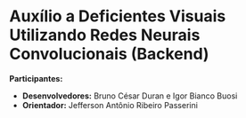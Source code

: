 # Auxílio a Deficientes Visuais Utilizando Redes Neurais Convolucionais (Backend)

**Participantes:**
- **Desenvolvedores:** Bruno César Duran e Igor Bianco Buosi
- **Orientador:** Jefferson Antônio Ribeiro Passerini

